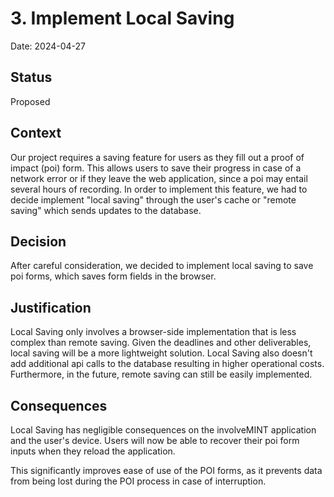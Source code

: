 # 3. Implement Local Saving

Date: 2024-04-27

## Status

Proposed

## Context

Our project requires a saving feature for users as they fill out a proof of impact (poi) form. This allows users to save their progress in case of a network error or if they leave the web application, since a poi may entail several hours of recording. In order to implement this feature, we had to decide implement "local saving" through the user's cache or "remote saving" which sends updates to the database.

## Decision

After careful consideration, we decided to implement local saving to save poi forms, which saves form fields in the browser.

## Justification

Local Saving only involves a browser-side implementation that is less complex than remote saving. Given the deadlines and other deliverables, local saving will be a more lightweight solution. Local Saving also doesn't add additional api calls to the database resulting in higher operational costs. Furthermore, in the future, remote saving can still be easily implemented. 

## Consequences

Local Saving has negligible consequences on the involveMINT application and the user's device. Users will now be able to recover their poi form inputs when they reload the application. 

This significantly improves ease of use of the POI forms, as it prevents data from being lost during the POI process in case of interruption.
